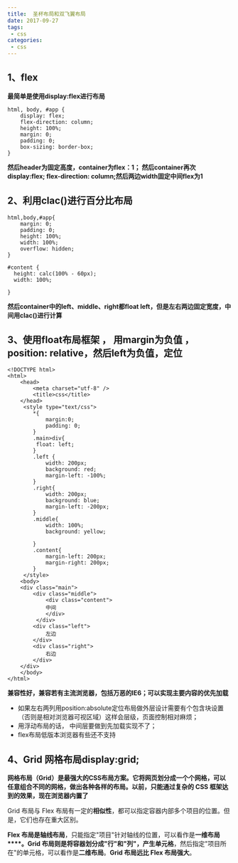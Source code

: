 ```yaml
---
title:  圣杯布局和双飞翼布局
date: 2017-09-27
tags:
 - css
categories: 
 - css
---
```


## 1、flex
**最简单是使用display:flex进行布局**


```
html, body, #app {
    display: flex;
    flex-direction: column;
    height: 100%;
    margin: 0;
    padding: 0;
    box-sizing: border-box;
}
```
**然后header为固定高度，container为flex：1；
然后container再次display:flex; flex-direction: column;然后两边width固定中间flex为1**

## 2、利用clac()进行百分比布局

```
html,body,#app{
    margin: 0;
    padding: 0;
    height: 100%;
    width: 100%;
    overflow: hidden;
}

#content {
  height: calc(100% - 60px);
  width: 100%;
    
}
```
**然后container中的left、middle、right都float left，但是左右两边固定宽度，中间用clac()进行计算**

## 3、使用float布局框架 ， 用margin为负值 ， position: relative，然后left为负值，定位

```
<!DOCTYPE html>
<html>
	<head>
		<meta charset="utf-8" />
		<title>css</title>
	</head>
	 <style type="text/css">
	 	*{
	 		margin:0;
	 		padding: 0;
	 	}
	 	.main>div{
	 	 float: left;
	 	}
	 	.left {
	 		width: 200px;
	 		background: red;
	 		margin-left: -100%;
	 	}
	 	.right{
	 		width: 200px;
	 		background: blue;
	 		margin-left: -200px;
	 	}
	 	.middle{
	 		width: 100%;
	 		background: yellow;
	 	
	 	}
	 	.content{
	 		margin-left: 200px;
	 		margin-right: 200px;
	 	}
	 </style>
	<body>
	<div class="main">
		<div class="middle">
	 		<div class="content">
	 		中间
		 	</div>
		 </div>
		<div class="left">
			左边
		</div>
		<div class="right">
			右边
		</div>
	</div>
	</body>
</html>
```
**兼容性好，兼容若有主流浏览器，包括万恶的IE6；可以实现主要内容的优先加载**
- 如果左右两列用position:absolute定位布局做外层设计需要有个包含块设置（否则是相对浏览器可视区域）这样会层级，页面控制相对麻烦；
- 用浮动布局的话， 中间层要做到先加载实现不了；
 - flex布局低版本浏览器有些还不支持

## 4、Grid 网格布局display:grid;

**网格布局（Grid）是最强大的CSS布局方案。它将网页划分成一个个网格，可以任意组合不同的网格，做出各种各样的布局。以前，只能通过复杂的 CSS 框架达到的效果，现在浏览器内置了**

Grid 布局与 Flex 布局有一定的**相似性**，都可以指定容器内部多个项目的位置。但是，它们也存在重大区别。

**Flex 布局是轴线布局**，只能指定"项目"针对轴线的位置，可以看作是**一维布局****。Grid 布局则是将容器划分成"行"和"列"，产生单元格**，然后指定"项目所在"的单元格，可以看作是**二维布局**。**Grid 布局远比 Flex 布局强大**。


